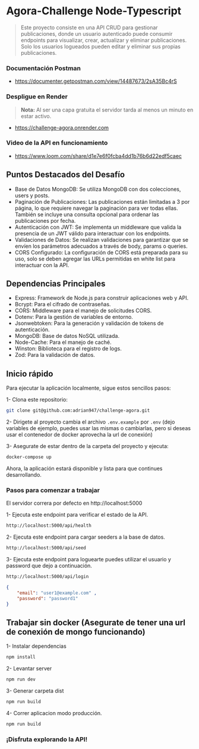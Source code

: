
# Agora-Challenge Node-Typescript
>Este proyecto consiste en una API CRUD para gestionar publicaciones, donde un usuario autenticado puede consumir endpoints para visualizar, crear, actualizar y eliminar publicaciones. Solo los usuarios logueados pueden editar y eliminar sus propias publicaciones.

### Documentación Postman
- https://documenter.getpostman.com/view/14487673/2sA35Bc4rS

### Despligue en Render
>**Nota:** Al ser una capa gratuita el servidor tarda al menos un minuto en estar activo.
- https://challenge-agora.onrender.com

### Video de la API en funcionamiento
- https://www.loom.com/share/d1e7e6f0fcba4dd1b76b6d22edf5caec

## Puntos Destacados del Desafío
- Base de Datos MongoDB: Se utiliza MongoDB con dos colecciones, users y posts.
- Paginación de Publicaciones: Las publicaciones están limitadas a 3 por página, lo que requiere navegar la paginación para ver todas ellas. También se incluye una consulta opcional para ordenar las publicaciones por fecha.
- Autenticación con JWT: Se implementa un middleware que valida la presencia de un JWT válido para interactuar con los endpoints.
- Validaciones de Datos: Se realizan validaciones para garantizar que se envíen los parámetros adecuados a través de body, params o queries.
- CORS Configurado: La configuración de CORS está preparada para su uso, solo se deben agregar las URLs permitidas en white list para interactuar con la API.
  
## Dependencias Principales
- Express: Framework de Node.js para construir aplicaciones web y API.
- Bcrypt: Para el cifrado de contraseñas.
- CORS: Middleware para el manejo de solicitudes CORS.
- Dotenv: Para la gestión de variables de entorno.
- Jsonwebtoken: Para la generación y validación de tokens de autenticación.
- MongoDB: Base de datos NoSQL utilizada.
- Node-Cache: Para el manejo de caché.
- Winston: Biblioteca para el registro de logs.
- Zod: Para la validación de datos.

## Inicio rápido
Para ejecutar la aplicación localmente, sigue estos sencillos pasos:

1- Clona este repositorio:

```bash
git clone git@github.com:adrian947/challenge-agora.git
```
2- Dirigete al proyecto cambia el archivo `.env.example` por `.env` (dejo variables de ejemplo, puedes usar las mismas o cambiarlas, pero si deseas usar el contenedor de docker aprovecha la url de conexión)

3- Asegurate de estar dentro de la carpeta del proyecto y ejecuta:
```bash
docker-compose up
```

Ahora, la aplicación estará disponible y lista para que continues desarrollando.

### Pasos para comenzar a trabajar
El servidor correra por defecto en http://localhost:5000 

1- Ejecuta este endpoint para verificar el estado de la API.
```bash
http://localhost:5000/api/health
```
2- Ejecuta este endpoint para cargar seeders a la base de datos.
```bash
http://localhost:5000/api/seed
```
3- Ejecuta este endpoint para loguearte puedes utilizar el usuario y password que dejo a continuación.
```bash
http://localhost:5000/api/login
```
```json
{
    "email": "user1@example.com" ,
    "password": "password1"
}
```




## Trabajar sin docker (Asegurate de tener una url de conexión de mongo funcionando)
1- Instalar dependencias 
```bash
npm install
```
2- Levantar server
```bash
npm run dev
```
3- Generar carpeta dist
```bash
npm run build
```
4- Correr aplicacion modo producción.
```bash
npm run build
```


### ¡Disfruta explorando la API!